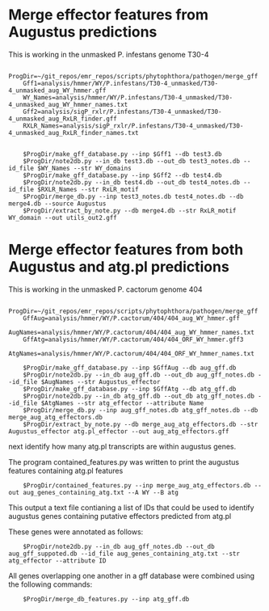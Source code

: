 

# Merge effector features from Augustus predictions

<!--
# ProgDir=~/git_repos/emr_repos/scripts/phytophthora/pathogen/merge_gff
# $ProgDir/make_gff_database.py --inp tmp1.gff --db test1.db
# $ProgDir/make_gff_database.py --inp tmp2.gff --db test2.db
# $ProgDir/merge_db.py --inp test1.db test2.db --db merge3.db --source monkeys
# $ProgDir/extract_by_note.py --db merge3.db --str RxLR WY --out utils_out1.gff
#
 -->

This is working in the unmasked P. infestans genome T30-4

```shell
	ProgDir=~/git_repos/emr_repos/scripts/phytophthora/pathogen/merge_gff
	Gff1=analysis/hmmer/WY/P.infestans/T30-4_unmasked/T30-4_unmasked_aug_WY_hmmer.gff
	WY_Names=analysis/hmmer/WY/P.infestans/T30-4_unmasked/T30-4_unmasked_aug_WY_hmmer_names.txt
	Gff2=analysis/sigP_rxlr/P.infestans/T30-4_unmasked/T30-4_unmasked_aug_RxLR_finder.gff
	RXLR_Names=analysis/sigP_rxlr/P.infestans/T30-4_unmasked/T30-4_unmasked_aug_RxLR_finder_names.txt


	$ProgDir/make_gff_database.py --inp $Gff1 --db test3.db
	$ProgDir/note2db.py --in_db test3.db --out_db test3_notes.db --id_file $WY_Names --str WY_domains
	$ProgDir/make_gff_database.py --inp $Gff2 --db test4.db
	$ProgDir/note2db.py --in_db test4.db --out_db test4_notes.db --id_file $RXLR_Names --str RxLR_motif
	$ProgDir/merge_db.py --inp test3_notes.db test4_notes.db --db merge4.db --source Augustus
	$ProgDir/extract_by_note.py --db merge4.db --str RxLR_motif WY_domain --out utils_out2.gff
```

# Merge effector features from both Augustus and atg.pl predictions

This is working in the unmasked P. cactorum genome 404

```shell
	ProgDir=~/git_repos/emr_repos/scripts/phytophthora/pathogen/merge_gff
	GffAug=analysis/hmmer/WY/P.cactorum/404/404_aug_WY_hmmer.gff
	AugNames=analysis/hmmer/WY/P.cactorum/404/404_aug_WY_hmmer_names.txt
	GffAtg=analysis/hmmer/WY/P.cactorum/404/404_ORF_WY_hmmer.gff3
	AtgNames=analysis/hmmer/WY/P.cactorum/404/404_ORF_WY_hmmer_names.txt

	$ProgDir/make_gff_database.py --inp $GffAug --db aug_gff.db
	$ProgDir/note2db.py --in_db aug_gff.db --out_db aug_gff_notes.db --id_file $AugNames --str Augustus_effector
	$ProgDir/make_gff_database.py --inp $GffAtg --db atg_gff.db
	$ProgDir/note2db.py --in_db atg_gff.db --out_db atg_gff_notes.db --id_file $AtgNames --str atg_effector --attribute Name
	$ProgDir/merge_db.py --inp aug_gff_notes.db atg_gff_notes.db --db merge_aug_atg_effectors.db
	$ProgDir/extract_by_note.py --db merge_aug_atg_effectors.db --str Augustus_effector atg.pl_effector --out aug_atg_effectors.gff

```
next identify how many atg.pl transcripts are within augustus genes.

The program contained_features.py was written to print the augustus features containing
atg.pl features

```shell
	$ProgDir/contained_features.py --inp merge_aug_atg_effectors.db --out aug_genes_containing_atg.txt --A WY --B atg
```

This output a text file contianing a list of IDs that could be used to identify
augustus genes containing putative effectors predicted from atg.pl

These genes were annotated as follows:

```shell
	$ProgDir/note2db.py --in_db aug_gff_notes.db --out_db aug_gff_suppoted.db --id_file aug_genes_containing_atg.txt --str atg_effector --attribute ID
```

All genes overlapping one another in a gff database were combined using the
following commands:

```shell
	$ProgDir/merge_db_features.py --inp atg_gff.db
```
